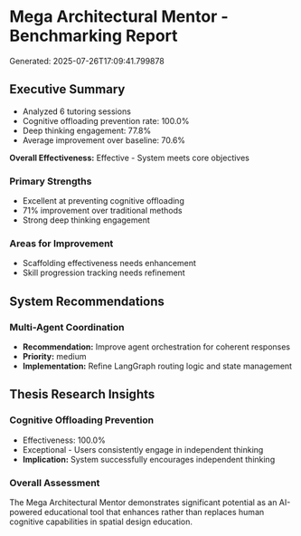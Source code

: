 # Mega Architectural Mentor - Benchmarking Report

Generated: 2025-07-26T17:09:41.799878

## Executive Summary

- Analyzed 6 tutoring sessions
- Cognitive offloading prevention rate: 100.0%
- Deep thinking engagement: 77.8%
- Average improvement over baseline: 70.6%

**Overall Effectiveness:** Effective - System meets core objectives

### Primary Strengths

- Excellent at preventing cognitive offloading
- 71% improvement over traditional methods
- Strong deep thinking engagement

### Areas for Improvement

- Scaffolding effectiveness needs enhancement
- Skill progression tracking needs refinement

## System Recommendations

### Multi-Agent Coordination
- **Recommendation:** Improve agent orchestration for coherent responses
- **Priority:** medium
- **Implementation:** Refine LangGraph routing logic and state management

## Thesis Research Insights

### Cognitive Offloading Prevention
- Effectiveness: 100.0%
- Exceptional - Users consistently engage in independent thinking
- **Implication:** System successfully encourages independent thinking

### Overall Assessment

The Mega Architectural Mentor demonstrates significant potential as an AI-powered educational tool that enhances rather than replaces human cognitive capabilities in spatial design education.
